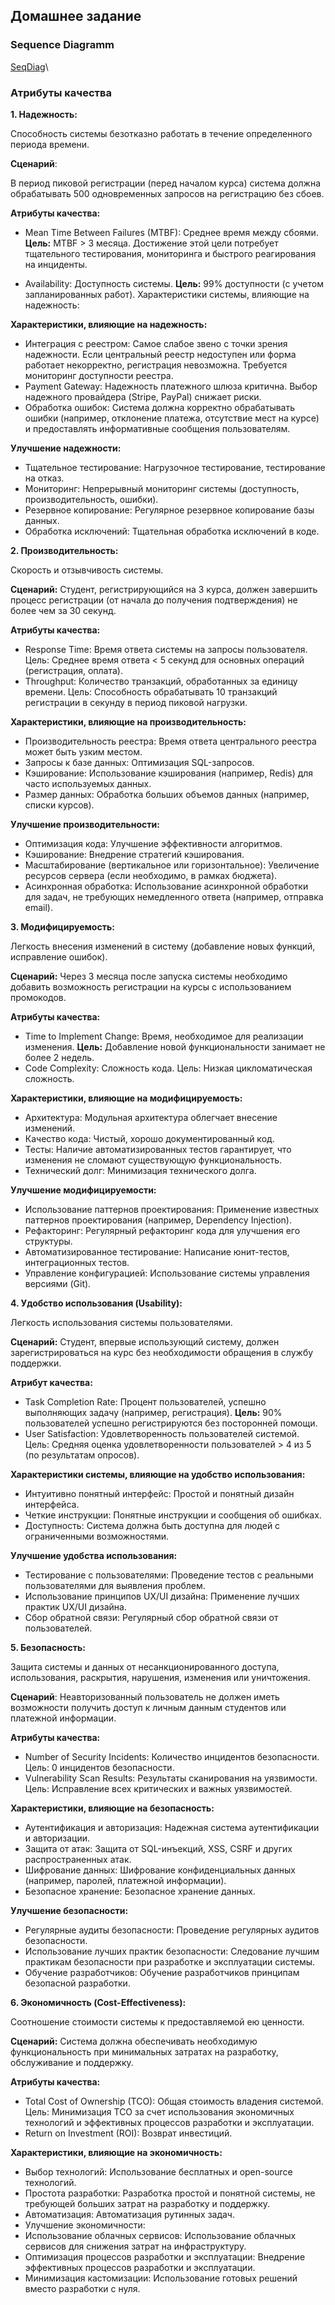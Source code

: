 ## Домашнее задание

### Sequence Diagramm

[SeqDiag](/seq.md)\

### Атрибуты качества

**1. Надежность:**

Способность системы безотказно работать в течение определенного периода времени.

**Сценарий**: 

В период пиковой регистрации (перед началом курса) система должна обрабатывать 500 одновременных запросов на регистрацию без сбоев.

**Атрибуты качества:**

- Mean Time Between Failures (MTBF): Среднее время между сбоями. **Цель:** MTBF > 3 месяца.  Достижение этой цели потребует тщательного тестирования, мониторинга и быстрого реагирования на инциденты.

- Availability: Доступность системы. **Цель:** 99% доступности (с учетом запланированных работ).
Характеристики системы, влияющие на надежность:

**Характеристики, влияющие на надежность:**

- Интеграция с реестром:  Самое слабое звено с точки зрения надежности.  Если центральный реестр недоступен или форма работает некорректно, регистрация невозможна. Требуется мониторинг доступности реестра.
- Payment Gateway: Надежность платежного шлюза критична. Выбор надежного провайдера (Stripe, PayPal) снижает риски.
- Обработка ошибок:  Система должна корректно обрабатывать ошибки (например, отклонение платежа, отсутствие мест на курсе) и предоставлять информативные сообщения пользователям.

**Улучшение надежности:**

- Тщательное тестирование:  Нагрузочное тестирование, тестирование на отказ.
- Мониторинг:  Непрерывный мониторинг системы (доступность, производительность, ошибки).
- Резервное копирование:  Регулярное резервное копирование базы данных.
- Обработка исключений:  Тщательная обработка исключений в коде.

**2. Производительность:**

Скорость и отзывчивость системы.

**Сценарий:**  Студент, регистрирующийся на 3 курса, должен завершить процесс регистрации (от начала до получения подтверждения) не более чем за 30 секунд.

**Атрибуты качества:**

- Response Time: Время ответа системы на запросы пользователя.  Цель: Среднее время ответа < 5 секунд для основных операций (регистрация, оплата).
- Throughput: Количество транзакций, обработанных за единицу времени. Цель:  Способность обрабатывать 10 транзакций регистрации в секунду в период пиковой нагрузки.

**Характеристики, влияющие на производительность:**

- Производительность реестра: Время ответа центрального реестра может быть узким местом.
- Запросы к базе данных: Оптимизация SQL-запросов.
- Кэширование: Использование кэширования (например, Redis) для часто используемых данных.
- Размер данных:  Обработка больших объемов данных (например, списки курсов).

**Улучшение производительности:**

- Оптимизация кода: Улучшение эффективности алгоритмов.
- Кэширование:  Внедрение стратегий кэширования.
- Масштабирование (вертикальное или горизонтальное):  Увеличение ресурсов сервера (если необходимо, в рамках бюджета).
- Асинхронная обработка:  Использование асинхронной обработки для задач, не требующих немедленного ответа (например, отправка email).

**3. Модифицируемость:**

Легкость внесения изменений в систему (добавление новых функций, исправление ошибок).

**Сценарий:**  Через 3 месяца после запуска системы необходимо добавить возможность регистрации на курсы с использованием промокодов.

**Атрибуты качества:**

- Time to Implement Change:  Время, необходимое для реализации изменения.  **Цель:**  Добавление новой функциональности занимает не более 2 недель.
- Code Complexity:  Сложность кода. Цель:  Низкая цикломатическая сложность.

**Характеристики, влияющие на модифицируемость:**

- Архитектура:  Модульная архитектура облегчает внесение изменений.
- Качество кода: Чистый, хорошо документированный код.
- Тесты:  Наличие автоматизированных тестов гарантирует, что изменения не сломают существующую функциональность.
- Технический долг: Минимизация технического долга.

**Улучшение модифицируемости:**

- Использование паттернов проектирования:  Применение известных паттернов проектирования (например, Dependency Injection).
- Рефакторинг:  Регулярный рефакторинг кода для улучшения его структуры.
- Автоматизированное тестирование:  Написание юнит-тестов, интеграционных тестов.
- Управление конфигурацией:  Использование системы управления версиями (Git).

**4. Удобство использования (Usability):**

Легкость использования системы пользователями.

**Сценарий:**  Студент, впервые использующий систему, должен зарегистрироваться на курс без необходимости обращения в службу поддержки.

**Атрибут качества:**

- Task Completion Rate:  Процент пользователей, успешно выполняющих задачу (например, регистрация).  **Цель:**  90% пользователей успешно регистрируются без посторонней помощи.
- User Satisfaction: Удовлетворенность пользователей системой.  Цель:  Средняя оценка удовлетворенности пользователей > 4 из 5 (по результатам опросов).

**Характеристики системы, влияющие на удобство использования:**

- Интуитивно понятный интерфейс:  Простой и понятный дизайн интерфейса.
- Четкие инструкции:  Понятные инструкции и сообщения об ошибках.
- Доступность:  Система должна быть доступна для людей с ограниченными возможностями.

**Улучшение удобства использования:**

- Тестирование с пользователями:  Проведение тестов с реальными пользователями для выявления проблем.
- Использование принципов UX/UI дизайна:  Применение лучших практик UX/UI дизайна.
- Сбор обратной связи:  Регулярный сбор обратной связи от пользователей.

**5. Безопасность:**


Защита системы и данных от несанкционированного доступа, использования, раскрытия, нарушения, изменения или уничтожения.

**Сценарий**:  Неавторизованный пользователь не должен иметь возможности получить доступ к личным данным студентов или платежной информации.

**Атрибуты качества:**

- Number of Security Incidents: Количество инцидентов безопасности. Цель: 0 инцидентов безопасности.
- Vulnerability Scan Results: Результаты сканирования на уязвимости. Цель:  Исправление всех критических и важных уязвимостей.

**Характеристики, влияющие на безопасность:**

- Аутентификация и авторизация:  Надежная система аутентификации и авторизации.
- Защита от атак:  Защита от SQL-инъекций, XSS, CSRF и других распространенных атак.
- Шифрование данных:  Шифрование конфиденциальных данных (например, паролей, платежной информации).
- Безопасное хранение: Безопасное хранение данных.

**Улучшение безопасности:**

- Регулярные аудиты безопасности:  Проведение регулярных аудитов безопасности.
- Использование лучших практик безопасности:  Следование лучшим практикам безопасности при разработке и эксплуатации системы.
- Обучение разработчиков:  Обучение разработчиков принципам безопасной разработки.

**6. Экономичность (Cost-Effectiveness):**

Соотношение стоимости системы к предоставляемой ею ценности.

**Сценарий:** Система должна обеспечивать необходимую функциональность при минимальных затратах на разработку, обслуживание и поддержку.

**Атрибуты качества:**

- Total Cost of Ownership (TCO): Общая стоимость владения системой. Цель: Минимизация TCO за счет использования экономичных технологий и эффективных процессов разработки и эксплуатации.
- Return on Investment (ROI): Возврат инвестиций.

**Характеристики, влияющие на экономичность:**

- Выбор технологий:  Использование бесплатных и open-source технологий.
- Простота разработки:  Разработка простой и понятной системы, не требующей больших затрат на разработку и поддержку.
- Автоматизация: Автоматизация рутинных задач.
- Улучшение экономичности:
- Использование облачных сервисов:  Использование облачных сервисов для снижения затрат на инфраструктуру.
- Оптимизация процессов разработки и эксплуатации:  Внедрение эффективных процессов разработки и эксплуатации.
- Минимизация кастомизации: Использование готовых решений вместо разработки с нуля.